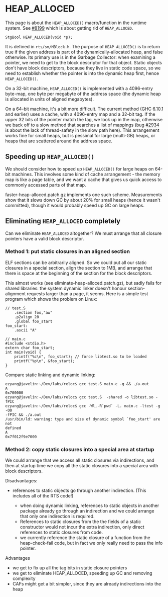 # HEAP_ALLOCED


This page is about the `HEAP_ALLOCED()` macro/function in the runtime system.  See [\#8199](https://gitlab.haskell.org//ghc/ghc/issues/8199) which is about getting rid of `HEAP_ALLOCED`.

```wiki
StgBool HEAP_ALLOCED(void *p);
```


It is defined in `rts/sm/MBlock.h`.  The purpose of `HEAP_ALLOCED()` is to return true if the given address is part of the dynamically-allocated heap, and false otherwise.  Its primary use is in the Garbage Collector: when examining a pointer, we need to get to the block descriptor for that object.  Static objects don't have block descriptors, because they live in static code space, so we need to establish whether the pointer is into the dynamic heap first, hence `HEAP_ALLOCED()`.


On a 32-bit machine, `HEAP_ALLOCED()` is implemented with a 4096-entry byte-map, one byte per megabyte of the address space (the dynamic heap is allocated in units of aligned megabytes).  


On a 64-bit machine, it's a bit more difficult.  The current method (GHC 6.10.1 and earlier) uses a cache, with a 4096-entry map and a 32-bit tag.  If the upper 32 bits of the pointer match the tag, we look up in the map, otherwise we back off to a slow method that searches a list of mappings (bug [\#2934](https://gitlab.haskell.org//ghc/ghc/issues/2934) is about the lack of thread-safety in the slow path here).  This arrangement works fine for small heaps, but is pessimal for large (multi-GB) heaps, or heaps that are scattered around the address space.

## Speeding up `HEAP_ALLOCED()`


We should consider how to speed up `HEAP_ALLOCED()` for large heaps on 64-bit machines.  This involves some kind of cache arrangement - the memory map is like a page table, and we want a cache that gives us quick access to commonly accessed parts of that map.

faster-heap-alloced.patch.gz implements one such scheme.  Measurements show that it slows down GC by about 20% for small heaps (hence it wasn't committed), though it would probably speed up GC on large heaps.

## Eliminating `HEAP_ALLOCED` completely


Can we eliminate `HEAP_ALLOCED` altogether?  We must arrange that all closure pointers have a valid block descriptor.

### Method 1: put static closures in an aligned section


ELF sections can be arbitrarily aligned.  So we could put all our static closures in a special section, align the section to 1MB, and arrange that there is space at the beginning of the section for the block descriptors.


This almost works (see eliminate-heap-alloced.patch.gz), but sadly fails for shared libraries: the system dynamic linker doesn't honour section-alignment requests larger than a page, it seems. Here is a simple test program which shows the problem on Linux:

```wiki
// test.S
    .section foo,"aw"
    .p2align 20
    .global foo_start
foo_start:
    .ascii "A"
```

```wiki
// main.c
#include <stdio.h>
extern char foo_start;
int main(void) {
    printf("%c\n", foo_start); // force libtest.so to be loaded
    printf("%p\n", &foo_start);
}
```


Compare static linking and dynamic linking:

```wiki
ezyang@javelin:~/Dev/labs/reloc$ gcc test.S main.c -g && ./a.out
A
0x700000
ezyang@javelin:~/Dev/labs/reloc$ gcc test.S  -shared -o libtest.so -fPIC
ezyang@javelin:~/Dev/labs/reloc$ gcc -Wl,-R`pwd` -L. main.c -ltest -g -O0
-fPIC && ./a.out
/usr/bin/ld: warning: type and size of dynamic symbol `foo_start' are not
defined
A
0x7f012f9e7000
```

### Method 2: copy static closures into a special area at startup


We could arrange that we access all static closures via indirections, and then at startup time we copy all the static closures into a special area with block descriptors.


Disadvantages:
  

- references to static objects go through another indirection. (This includes all of the RTS code!)

  - when doing dynamic linking, references to static objects in another package
    already go through an indirection and we could arrange that only one indirection is required.
  - References to static closures from the the fields of a static constructor would not incur the extra indirection,
    only direct references to static closures from code.
  - we currently reference the static closure of a function from the heap-check-fail code, but in fact
    we only really need to pass the info pointer.


Advantages

- we get to fix up all the tag bits in static closure pointers
- we get to eliminate HEAP_ALLOCED, speeding up GC and removing complexity
- CAFs might get a bit simpler, since they are already indirections into the heap

